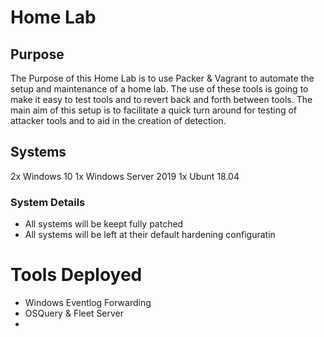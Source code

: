 # Home Lab

## Purpose
The Purpose of this Home Lab is to use Packer & Vagrant to automate the setup and maintenance of a home lab.
The use of these tools is going to make it easy to test tools and to revert back and forth between tools.
The main aim of this setup is to facilitate a quick turn around for testing of attacker tools and to aid in the creation of detection.

## Systems
2x Windows 10
1x Windows Server 2019 
1x Ubunt 18.04

### System Details
- All systems will be keept fully patched
- All systems will be left at their default hardening configuratin

# Tools Deployed
- Windows Eventlog Forwarding
- OSQuery & Fleet Server
- 
